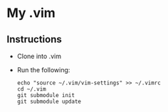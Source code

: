 # My .vim

## Instructions

- Clone into .vim
- Run the following:

    ```
    echo "source ~/.vim/vim-settings" >> ~/.vimrc
    cd ~/.vim
    git submodule init
    git submodule update
    ```
